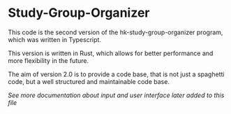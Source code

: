 # Study-Group-Organizer

This code is the second version of the hk-study-group-organizer program, which was written in Typescript.

This version is written in Rust, which allows for better performance and more flexibility in the future.

The aim of version 2.0 is to provide a code base, that is not just a spaghetti code, but a well structured and maintainable code base.

_See more documentation about input and user interface later added to this file_
